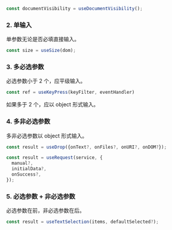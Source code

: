 
```javascript
const documentVisibility = useDocumentVisibility();
```

### 2. 单输入

单参数无论是否必填直接输入。

```javascript
const size = useSize(dom);
```
### 3. 多必选参数

必选参数小于 2 个，应平级输入。

```javascript
const ref = useKeyPress(keyFilter, eventHandler)
```

如果多于 2 个，应以 object 形式输入。

### 4. 多非必选参数

多非必选参数以 object 形式输入。

```javascript
const result = useDrop({onText?, onFiles?, onURI?, onDOM?});

const result = useRequest(service, {
  manual?,
  initialData?,
  onSuccess?,
});
```

### 5. 必选参数 + 非必选参数

必选参数在前，非必选参数在后。

```javascript
const result = useTextSelection(items, defaultSelected?);
```

